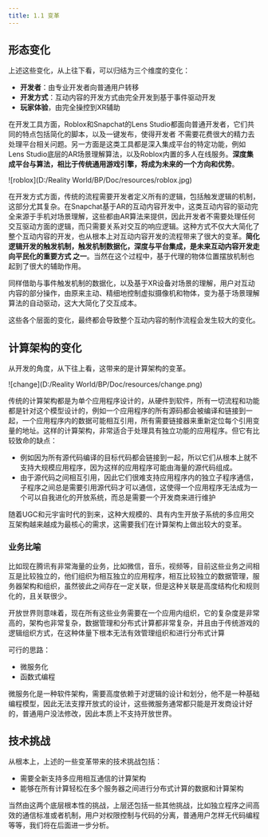 ```yaml
---
title: 1.1 变革
---
```


## 形态变化

上述这些变化，从上往下看，可以归结为三个维度的变化：

- **开发者**：由专业开发者向普通用户转移
- **开发方式**：互动内容的开发方式由完全开发到基于事件驱动开发
- **玩家体验**，由完全操控到XR辅助

在开发工具方面，Roblox和Snapchat的Lens Studio都面向普通开发者，它们共同的特点包括简化的脚本，以及一键发布，使得开发者 不需要花费很大的精力去处理平台相关问题。另一方面是这类工具都是深入集成平台的特定功能，例如Lens Studio底层的AR场景理解算法，以及Roblox内置的多人在线服务。**深度集成平台与算法，相比于传统通用游戏引擎，将成为未来的一个方向和优势**。

![roblox](D:/Reality World/BP/Doc/resources/roblox.jpg)

在开发方式方面，传统的流程需要开发者定义所有的逻辑，包括触发逻辑的机制，这部分尤其复杂。在Snapchat基于AR的互动内容开发中，这类互动内容的驱动完全来源于手机对场景理解，这些都由AR算法来提供，因此开发者不需要处理任何交互驱动方面的逻辑，而只需要关系对交互的响应逻辑。这种方式不仅大大简化了整个互动内容的开发，也从根本上对互动内容开发的流程带来了很大的变革。**简化逻辑开发的触发机制，触发机制数据化，深度与平台集成，是未来互动内容开发走向平民化的重要方式 之一**。当然在这个过程中，基于代理的物体位置摆放机制也起到了很大的辅助作用。

同样借助与事件触发机制的数据化，以及基于XR设备对场景的理解，用户对互动内容的部分操作，由原来主动、精细地控制虚拟摄像机和物体，变为基于场景理解算法的自动驱动，这大大简化了交互成本。

这些各个层面的变化，最终都会导致整个互动内容的制作流程会发生较大的变化。

##  计算架构的变化

从开发的角度，从下往上看，这带来的是计算架构的变革。

![change](D:/Reality World/BP/Doc/resources/change.png)

传统的计算架构都是为单个应用程序设计的，从硬件到软件，所有一切流程和功能都是针对这个模型设计的，例如一个应用程序的所有源码都会被编译和链接到一起，一个应用程序内的数据可能相互引用，所有需要链接器来重新定位每个引用变量的地址。这样的计算架构，非常适合于处理具有独立功能的应用程序。但它有比较致命的缺点：

- 例如因为所有源代码编译的目标代码都会链接到一起，所以它们从根本上就不支持大规模应用程序，因为这样的应用程序可能由海量的源代码组成。
- 由于源代码之间相互引用，因此它们很难支持应用程序内的独立子程序通信，子程序之间总是需要引用源代码才可以通信，这使得一个应用程序无法成为一个可以自我进化的开放系统，而总是需要一个开发商来进行维护

随着UGC和元宇宙时代的到来，这种大规模的、具有内生开放子系统的多应用交互架构越来越成为最核心的需求，这需要我们在计算架构上做出较大的变革。

### 业务比喻

比如现在腾讯有非常海量的业务，比如微信，音乐，视频等，目前这些业务之间相互是比较独立的，他们组织为相互独立的应用程序，相互比较独立的数据管理，服务器架构和组织，虽然彼此之间存在一定关联，但是这种关联是高度结构化和规则化的，且关联很少。

开放世界则意味着，现在所有这些业务需要在一个应用内组织，它的复杂度是非常高的，架构也非常复杂，数据管理和分布式计算都非常复杂，并且由于传统游戏的逻辑组织方式，在这种体量下根本无法有效管理组织和进行分布式计算

可行的思路：

- 微服务化
- 函数式编程

微服务化是一种软件架构，需要高度依赖于对逻辑的设计和划分，他不是一种基础编程模型，因此无法支撑开放式的设计，这些微服务通常都只能是开发商设计好的，普通用户没法修改，因此本质上不支持开放世界。

## 技术挑战

从根本上，上述的一些变革带来的技术挑战包括：

- 需要全新支持多应用相互通信的计算架构
- 能够在所有计算轻松在多个服务器之间进行分布式计算的数据和计算架构

当然由这两个底层根本性的挑战，上层还包括一些其他挑战，比如独立程序之间高效的通信标准或者机制，用户对权限控制与代码的分离，普通用户怎样无代码编程等等，我们将在后面进一步分析。
